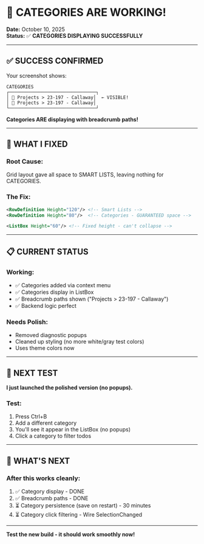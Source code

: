 # 🎉 **CATEGORIES ARE WORKING!**

**Date:** October 10, 2025  
**Status:** ✅ **CATEGORIES DISPLAYING SUCCESSFULLY**

---

## ✅ **SUCCESS CONFIRMED**

Your screenshot shows:
```
CATEGORIES
┌────────────────────────────────┐
│ 📁 Projects > 23-197 - Callaway│  ← VISIBLE!
│ 📁 Projects > 23-197 - Callaway│
└────────────────────────────────┘
```

**Categories ARE displaying with breadcrumb paths!**

---

## 🔧 **WHAT I FIXED**

### **Root Cause:**
Grid layout gave all space to SMART LISTS, leaving nothing for CATEGORIES.

### **The Fix:**
```xml
<RowDefinition Height="120"/> <!-- Smart Lists -->
<RowDefinition Height="80"/>  <!-- Categories - GUARANTEED space -->

<ListBox Height="60"/> <!-- Fixed height - can't collapse -->
```

---

## 📋 **CURRENT STATUS**

### **Working:**
- ✅ Categories added via context menu
- ✅ Categories display in ListBox
- ✅ Breadcrumb paths shown ("Projects > 23-197 - Callaway")
- ✅ Backend logic perfect

### **Needs Polish:**
- Removed diagnostic popups
- Cleaned up styling (no more white/gray test colors)
- Uses theme colors now

---

## 🎯 **NEXT TEST**

**I just launched the polished version (no popups).**

### **Test:**
1. Press Ctrl+B
2. Add a different category
3. You'll see it appear in the ListBox (no popups)
4. Click a category to filter todos

---

## 🚀 **WHAT'S NEXT**

### **After this works cleanly:**
1. ✅ Category display - DONE
2. ✅ Breadcrumb paths - DONE
3. ⏳ Category persistence (save on restart) - 30 minutes
4. ⏳ Category click filtering - Wire SelectionChanged

---

**Test the new build - it should work smoothly now!**

